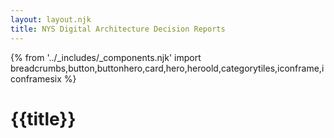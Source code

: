 ```yaml
---
layout: layout.njk
title: NYS Digital Architecture Decision Reports
---
```

{% from '../_includes/_components.njk' import breadcrumbs,button,buttonhero,card,hero,heroold,categorytiles,iconframe,iconframesix %} 

# {{title}}




